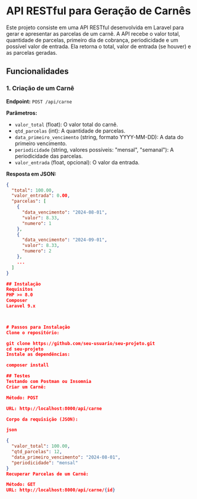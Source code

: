 # API RESTful para Geração de Carnês

Este projeto consiste em uma API RESTful desenvolvida em Laravel para gerar e apresentar as parcelas de um carnê. A API recebe o valor total, quantidade de parcelas, primeiro dia de cobrança, periodicidade e um possível valor de entrada. Ela retorna o total, valor de entrada (se houver) e as parcelas geradas.

## Funcionalidades

### 1. Criação de um Carnê

**Endpoint:** `POST /api/carne`

**Parâmetros:**

- `valor_total` (float): O valor total do carnê.
- `qtd_parcelas` (int): A quantidade de parcelas.
- `data_primeiro_vencimento` (string, formato YYYY-MM-DD): A data do primeiro vencimento.
- `periodicidade` (string, valores possíveis: "mensal", "semanal"): A periodicidade das parcelas.
- `valor_entrada` (float, opcional): O valor da entrada.

**Resposta em JSON:**

```json
{
  "total": 100.00,
  "valor_entrada": 0.00,
  "parcelas": [
    {
      "data_vencimento": "2024-08-01",
      "valor": 8.33,
      "numero": 1
    },
    {
      "data_vencimento": "2024-09-01",
      "valor": 8.33,
      "numero": 2
    },
    ...
  ]
}

## Instalação
Requisitos
PHP >= 8.0
Composer
Laravel 9.x



# Passos para Instalação
Clone o repositório:

git clone https://github.com/seu-usuario/seu-projeto.git
cd seu-projeto
Instale as dependências:

composer install

## Testes
Testando com Postman ou Insomnia
Criar um Carnê:

Método: POST

URL: http://localhost:8000/api/carne

Corpo da requisição (JSON):

json

{
  "valor_total": 100.00,
  "qtd_parcelas": 12,
  "data_primeiro_vencimento": "2024-08-01",
  "periodicidade": "mensal"
}
Recuperar Parcelas de um Carnê:

Método: GET
URL: http://localhost:8000/api/carne/{id}
